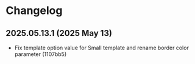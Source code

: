 # Changelog

## 2025.05.13.1 (2025 May 13)

* Fix template option value for Small template and rename border color parameter (1107bb5)